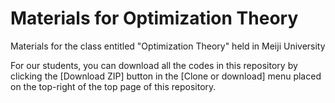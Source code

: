# Materials for Optimization Theory
Materials for the class entitled "Optimization Theory" held in Meiji University

For our students, you can download all the codes in this repository by clicking the [Download ZIP] button in the [Clone or download] menu placed on the top-right of the top page of this repository.

